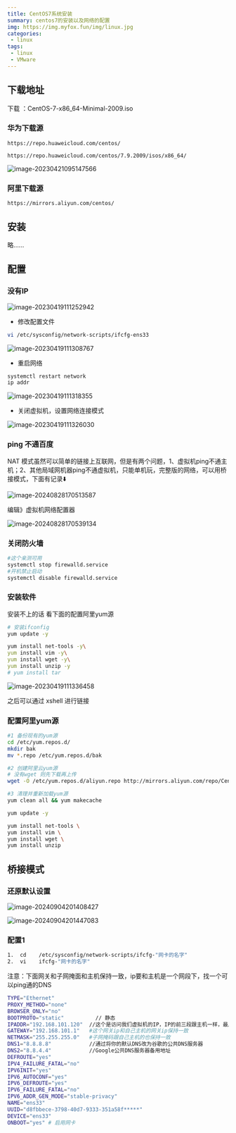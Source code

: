 ```yaml
---
title: CentOS7系统安装
summary: centos7的安装以及网络的配置
img: https://img.myfox.fun/img/linux.jpg
categories:
 - linux
tags:
 - linux
 - VMware
---
```


## 下载地址

下载 ：CentOS-7-x86_64-Minimal-2009.iso

### 华为下载源

```http
https://repo.huaweicloud.com/centos/
```

```http
https://repo.huaweicloud.com/centos/7.9.2009/isos/x86_64/
```

![image-20230421095147566](https://img.myfox.fun/img/20230421095148.png)

### 阿里下载源

```http
https://mirrors.aliyun.com/centos/
```

## 安装

略……

## 配置

### 没有IP

![image-20230419111252942](https://img.myfox.fun/img/image-20230419111252942.png)

- 修改配置文件

```sh
vi /etc/sysconfig/network-scripts/ifcfg-ens33
```

![image-20230419111308767](https://img.myfox.fun/img/image-20230419111308767.png)

- 重启网络

```sh
systemctl restart network
ip addr
```

![image-20230419111318355](https://img.myfox.fun/img/image-20230419111318355.png)

- 关闭虚拟机，设置网络连接模式

![image-20230419111326030](https://img.myfox.fun/img/image-20230419111326030.png)

### ping 不通百度

NAT 模式虽然可以简单的链接上互联网，但是有两个问题，1、虚拟机ping不通主机；2、其他局域网机器ping不通虚拟机，只能单机玩，完整版的网络，可以用桥接模式，下面有记录⬇️

![image-20240828170513587](https://img.myfox.fun/img/image-20240828170513587.png)

编辑》虚拟机网络配置器

![image-20240828170539134](https://img.myfox.fun/img/image-20240828170539134.png)

### 关闭防火墙

```sh
#这个亲测可用
systemctl stop firewalld.service
#开机禁止启动
systemctl disable firewalld.service
```

### 安装软件

安装不上的话 看下面的配置阿里yum源

```sh
# 安装ifconfig
yum update -y

yum install net-tools -y\
yum install vim	-y\
yum install wget -y\
yum install unzip -y
# yum install tar
```

![image-20230419111336458](https://img.myfox.fun/img/image-20230419111336458.png)

之后可以通过 xshell 进行链接

### 配置阿里yum源

```sh
#1 备份现有的yum源
cd /etc/yum.repos.d/
mkdir bak
mv *.repo /etc/yum.repos.d/bak

#2 创建阿里云yum源
# 没有wget 则先下载再上传
wget -O /etc/yum.repos.d/aliyun.repo http://mirrors.aliyun.com/repo/Centos-7.repo

#3 清理并重新加载yum源
yum clean all && yum makecache

yum update -y

yum install net-tools \
yum install vim	\
yum install wget \
yum install unzip
```

## 桥接模式

### 还原默认设置

![image-20240904201408427](https://img.myfox.fun/img/image-20240904201408427.png)

![image-20240904201447083](https://img.myfox.fun/img/image-20240904201447083.png)

### 配置1

```sh
1.  cd    /etc/sysconfig/network-scripts/ifcfg-"网卡的名字"
2.  vi    ifcfg-"网卡的名字"    
```

注意：下面网关和子网掩面和主机保持一致，ip要和主机是一个网段下，找一个可以ping通的DNS

```sh
TYPE="Ethernet"
PROXY_METHOD="none"
BROWSER_ONLY="no"
BOOTPROTO="static"			// 静态	
IPADDR="192.168.101.120"  //这个是访问我们虚拟机的IP，IP的前三段跟主机一样，最后一段我们自定义，不冲突即可
GATEWAY="192.168.101.1"   #这个网关ip和自己主机的网关ip保持一致
NETMASK="255.255.255.0"   #子网掩码跟自己主机的也保持一致
DNS1="8.8.8.8"            //通过将你的默认DNS改为谷歌的公共DNS服务器
DNS2="8.8.4.4"            //Google公共DNS服务器备用地址
DEFROUTE="yes"				
IPV4_FAILURE_FATAL="no"
IPV6INIT="yes"
IPV6_AUTOCONF="yes"
IPV6_DEFROUTE="yes"
IPV6_FAILURE_FATAL="no"
IPV6_ADDR_GEN_MODE="stable-privacy"
NAME="ens33"
UUID="d8fbbece-3798-40d7-9333-351a58f*****"
DEVICE="ens33"
ONBOOT="yes" # 启用网卡
```

